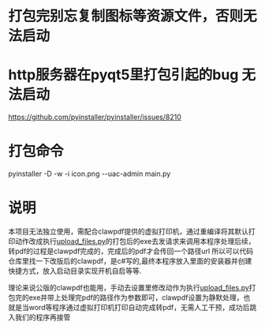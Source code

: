 # 打包完别忘复制图标等资源文件，否则无法启动

# http服务器在pyqt5里打包引起的bug 无法启动
https://github.com/pyinstaller/pyinstaller/issues/8210

# 打包命令
pyinstaller -D -w -i icon.png  --uac-admin main.py


# 说明
本项目无法独立使用，需配合clawpdf提供的虚拟打印机，通过重编译将其默认打印动作改成执行[upload_files.py](upload_files.py)的打包后的exe去发请求来调用本程序处理后续，转pdf的过程是clawpdf完成的，完成后的pdf才会传回一个路径url
所以可以代码仓库里找一下改版后的clawpdf，是c#写的,最终本程序放入里面的安装器并创建快捷方式，放入启动目录实现开机自启等等.



理论来说公版的clawpdf也能用，手动去设置里修改动作为执行[upload_files.py](upload_files.py)打包完的exe并带上处理完pdf的路径作为参数即可，clawpdf设置为静默处理，也就是当word等程序通过虚拟打印机打印自动完成转pdf，无需人工干预，成功后跳入我们的程序再接管

